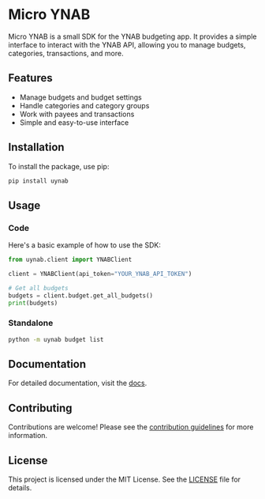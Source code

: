 # Micro YNAB

Micro YNAB is a small SDK for the YNAB budgeting app. It provides a simple interface to interact with the YNAB API, 
allowing you to manage budgets, categories, transactions, and more.

## Features

- Manage budgets and budget settings
- Handle categories and category groups
- Work with payees and transactions
- Simple and easy-to-use interface

## Installation

To install the package, use pip:

```sh
pip install uynab
```

## Usage

### Code

Here's a basic example of how to use the SDK:

```python
from uynab.client import YNABClient

client = YNABClient(api_token="YOUR_YNAB_API_TOKEN")

# Get all budgets
budgets = client.budget.get_all_budgets()
print(budgets)
```

### Standalone

```sh
python -m uynab budget list
```

## Documentation

For detailed documentation, visit the [docs](https://ajwalkiewicz.github.io/uynab/).

## Contributing

Contributions are welcome! Please see the [contribution guidelines](https://ajwalkiewicz.github.io/uynab/contribution/) for more information.

## License

This project is licensed under the MIT License. See the [LICENSE](https://ajwalkiewicz.github.io/uynab/license/) file for details.
